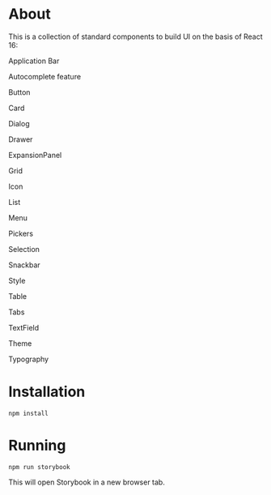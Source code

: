 About
======

This is a collection of standard components to build UI on the basis of React 16:

Application Bar <p/>
Autocomplete feature<p/>
Button <p/>
Card <p/>
Dialog <p/>
Drawer <p/>
ExpansionPanel <p/>
Grid <p/>
Icon <p/>
List <p/>
Menu <p/>
Pickers <p/>
Selection <p/>
Snackbar <p/>
Style <p/>
Table <p/>
Tabs <p/>
TextField <p/>
Theme <p/>
Typography <p/>



Installation
=============

```
npm install
```

Running
========

```
npm run storybook
```

This will open Storybook in a new browser tab. 

